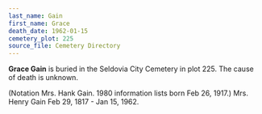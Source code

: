 ```yaml
---
last_name: Gain
first_name: Grace
death_date: 1962-01-15
cemetery_plot: 225
source_file: Cemetery Directory
---
```

**Grace   Gain** is buried in the Seldovia City Cemetery in plot 225.  The cause of death is unknown.

(Notation Mrs. Hank Gain. 1980 information lists born Feb 26, 1917.)
Mrs. Henry Gain
Feb 29, 1817 - Jan 15, 1962.

